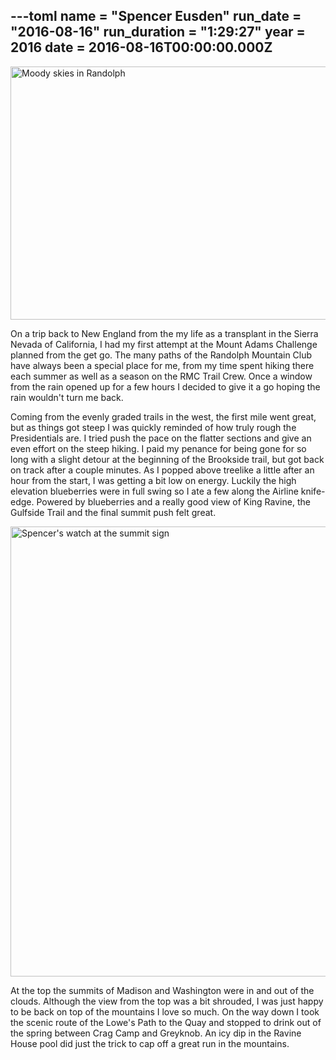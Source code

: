 ---toml
name = "Spencer Eusden"
run_date = "2016-08-16"
run_duration = "1:29:27"
year = 2016
date = 2016-08-16T00:00:00.000Z
---
<img src="/assets/images/uploads/tumblrinlineoc1n5b5rxi1si9ly8540.jpg" alt="Moody skies in Randolph" width="540" height="405" class="img-fluid">

On a trip back to New England from the my life as a transplant in the Sierra Nevada of California, I had my first attempt at the Mount Adams Challenge planned from the get go. The many paths of the Randolph Mountain Club have always been a special place for me, from my time spent hiking there each summer as well as a season on the RMC Trail Crew. Once a window from the rain opened up for a few hours I decided to give it a go hoping the rain wouldn't turn me back.

Coming from the evenly graded trails in the west, the first mile went great, but as things got steep I was quickly reminded of how truly rough the Presidentials are. I tried push the pace on the flatter sections and give an even effort on the steep hiking. I paid my penance for being gone for so long with a slight detour at the beginning of the Brookside trail, but got back on track after a couple minutes. As I popped above treelike a little after an hour from the start, I was getting a bit low on energy. Luckily the high elevation blueberries were in full swing so I ate a few along the Airline knife-edge. Powered by blueberries and a really good view of King Ravine, the Gulfside Trail and the final summit push felt great.

<img src="/assets/images/uploads/tumblrinlineoc1n55ae4n1si9ly8540.jpg" alt="Spencer's watch at the summit sign" width="540" height="720" class="img-fluid">

At the top the summits of Madison and Washington were in and out of the clouds. Although the view from the top was a bit shrouded, I was just happy to be back on top of the mountains I love so much. On the way down I took the scenic route of the Lowe's Path to the Quay and stopped to drink out of the spring between Crag Camp and Greyknob. An icy dip in the Ravine House pool did just the trick to cap off a great run in the mountains.




